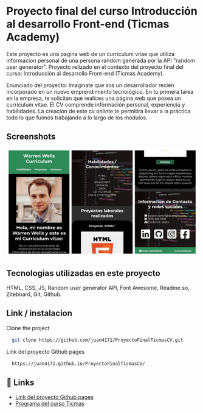 
# Proyecto final del curso Introducción al desarrollo Front-end (Ticmas Academy)

Este proyecto es una pagina web de un curriculum vitae que utiliza informacion personal de una persona random generada por la API "random user generator".
Proyecto relizado en el contexto del proyecto final del curso: Introducción al desarrollo Front-end (Ticmas Academy).

Enunciado del proyecto: Imaginate que sos un desarrollador recién incorporado en un nuevo emprendimiento tecnológico. En tu primera tarea en la empresa, te solicitan que realices una página web que posea un curriculum vitae. El CV comprende información personal, experiencia y habilidades.  La creación de este cv onlinte te permitirá llevar a la práctica todo lo que fuimos trabajando a lo largo de los módulos.
## Screenshots

![Alt text](imgs/screenshotsCollage.jpg?raw=true "Screenshots de la app")
## Tecnologias utilizadas en este proyecto

HTML, CSS, JS, Random user generator API, Font Awesome, Readme.so, Ziteboard, Git, Github.
##  Link / instalacion

Clone the project

```bash
  git clone https://github.com/juan4171/ProyectoFinalTicmasCV.git
```

Link del proyecto Github pages

```bash
  https://juan4171.github.io/ProyectoFinalTicmasCV/
```
## 🔗 Links

- [Link del proyecto Github pages](https://juan4171.github.io/ProyectoFinalTicmasCV/ "https://juan4171.github.io/ProyectoFinalTicmasCV/")
- [Programa del curso Ticmas](https://www.argentina.gob.ar/sites/default/files/introduccion_primeros_pasos_en_front-end_-_ticmas_academy.pdf "https://www.argentina.gob.ar/sites/default/files/introduccion_primeros_pasos_en_front-end_-_ticmas_academy.pdf")